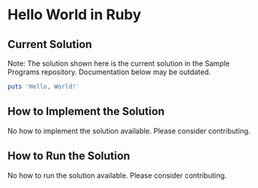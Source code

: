 # Hello World in Ruby

## Current Solution

Note: The solution shown here is the current solution in the Sample Programs repository. Documentation below may be outdated.

```Ruby
puts 'Hello, World!'

```

## How to Implement the Solution

No how to implement the solution available. Please consider contributing.

## How to Run the Solution

No how to run the solution available. Please consider contributing.